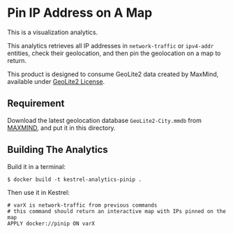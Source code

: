 # Pin IP Address on A Map

This is a visualization analytics.

This analytics retrieves all IP addresses in `network-traffic` or
`ipv4-addr` entities, check their geolocation, and then pin the geolocation
on a map to return.

This product is designed to consume GeoLite2 data created by MaxMind, available under [GeoLite2 License](https://www.maxmind.com/en/geolite2/eula).

## Requirement

Download the latest geolocation database `GeoLite2-City.mmdb` from
[MAXMIND](https://dev.maxmind.com/geoip/geoip2/geolite2/), and put it in this
directory.

## Building The Analytics

Build it in a terminal:
```
$ docker build -t kestrel-analytics-pinip .
```

Then use it in Kestrel:
```
# varX is network-traffic from previous commands
# this command should return an interactive map with IPs pinned on the map
APPLY docker://pinip ON varX
```
